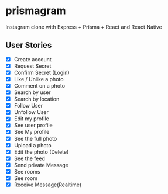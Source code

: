 # prismagram
Instagram clone with Express + Prisma + React and React Native


## User Stories
- [X] Create account
- [X] Request Secret
- [X] Confirm Secret (Login)
- [X] Like / Unlike a photo
- [X] Comment on a photo
- [X] Search by user
- [X] Search by location
- [X] Follow User
- [X] Unfollow User
- [X] Edit my profile
- [X] See user profile
- [X] See My profile
- [X] See the full photo
- [X] Upload a photo
- [X] Edit the photo (Delete) 
- [X] See the feed
- [X] Send private Message
- [X] See rooms
- [X] See room
- [X] Receive Message(Realtime)